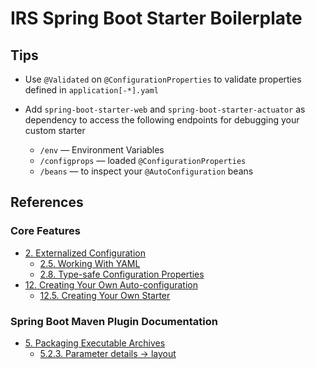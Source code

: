 # IRS Spring Boot Starter Boilerplate

## Tips

* Use `@Validated` on `@ConfigurationProperties` to validate properties defined in `application[-*].yaml`

* Add `spring-boot-starter-web` and `spring-boot-starter-actuator` as dependency to access the following endpoints for debugging your custom starter
    * `/env` &mdash; Environment Variables
    * `/configprops` &mdash; loaded `@ConfigurationProperties`
    * `/beans` &mdash; to inspect your `@AutoConfiguration` beans 

## References

### Core Features
* [2. Externalized Configuration](https://docs.spring.io/spring-boot/docs/current/reference/html/features.html#features.external-config)
    * [2.5. Working With YAML](https://docs.spring.io/spring-boot/docs/current/reference/html/features.html#features.external-config.yaml)
    * [2.8. Type-safe Configuration Properties](https://docs.spring.io/spring-boot/docs/current/reference/html/features.html#features.external-config.typesafe-configuration-properties)
* [12. Creating Your Own Auto-configuration](https://docs.spring.io/spring-boot/docs/current/reference/html/features.html#features.developing-auto-configuration)
    * [12.5. Creating Your Own Starter](https://docs.spring.io/spring-boot/docs/current/reference/html/features.html#features.developing-auto-configuration.custom-starter)

### Spring Boot Maven Plugin Documentation
* [5. Packaging Executable Archives](https://docs.spring.io/spring-boot/docs/current/maven-plugin/reference/htmlsingle/#packaging)
    * [5.2.3. Parameter details &rarr; layout](https://docs.spring.io/spring-boot/docs/current/maven-plugin/reference/htmlsingle/#packaging.repackage-goal.parameter-details.layout)